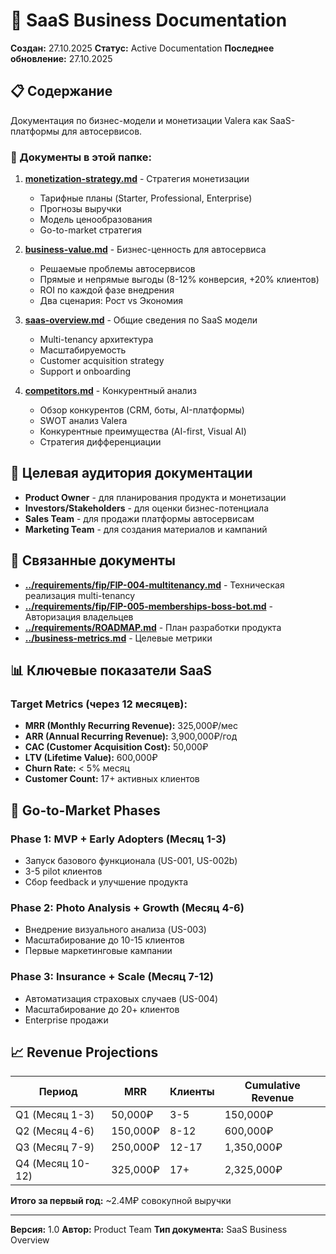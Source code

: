 # 💼 SaaS Business Documentation

**Создан:** 27.10.2025
**Статус:** Active Documentation
**Последнее обновление:** 27.10.2025

## 📋 Содержание

Документация по бизнес-модели и монетизации Valera как SaaS-платформы для автосервисов.

### 📂 Документы в этой папке:

1. **[monetization-strategy.md](monetization-strategy.md)** - Стратегия монетизации
   - Тарифные планы (Starter, Professional, Enterprise)
   - Прогнозы выручки
   - Модель ценообразования
   - Go-to-market стратегия

2. **[business-value.md](business-value.md)** - Бизнес-ценность для автосервиса
   - Решаемые проблемы автосервисов
   - Прямые и непрямые выгоды (8-12% конверсия, +20% клиентов)
   - ROI по каждой фазе внедрения
   - Два сценария: Рост vs Экономия

3. **[saas-overview.md](saas-overview.md)** - Общие сведения по SaaS модели
   - Multi-tenancy архитектура
   - Масштабируемость
   - Customer acquisition strategy
   - Support и onboarding

4. **[competitors.md](competitors.md)** - Конкурентный анализ
   - Обзор конкурентов (CRM, боты, AI-платформы)
   - SWOT анализ Valera
   - Конкурентные преимущества (AI-first, Visual AI)
   - Стратегия дифференциации

## 🎯 Целевая аудитория документации

- **Product Owner** - для планирования продукта и монетизации
- **Investors/Stakeholders** - для оценки бизнес-потенциала
- **Sales Team** - для продажи платформы автосервисам
- **Marketing Team** - для создания материалов и кампаний

## 🔗 Связанные документы

- **[../requirements/fip/FIP-004-multitenancy.md](../requirements/fip/FIP-004-multitenancy.md)** - Техническая реализация multi-tenancy
- **[../requirements/fip/FIP-005-memberships-boss-bot.md](../requirements/fip/FIP-005-memberships-boss-bot.md)** - Авторизация владельцев
- **[../requirements/ROADMAP.md](../requirements/ROADMAP.md)** - План разработки продукта
- **[../business-metrics.md](../business-metrics.md)** - Целевые метрики

## 📊 Ключевые показатели SaaS

### Target Metrics (через 12 месяцев):
- **MRR (Monthly Recurring Revenue):** 325,000₽/мес
- **ARR (Annual Recurring Revenue):** 3,900,000₽/год
- **CAC (Customer Acquisition Cost):** 50,000₽
- **LTV (Lifetime Value):** 600,000₽
- **Churn Rate:** < 5% месяц
- **Customer Count:** 17+ активных клиентов

## 🚀 Go-to-Market Phases

### Phase 1: MVP + Early Adopters (Месяц 1-3)
- Запуск базового функционала (US-001, US-002b)
- 3-5 pilot клиентов
- Сбор feedback и улучшение продукта

### Phase 2: Photo Analysis + Growth (Месяц 4-6)
- Внедрение визуального анализа (US-003)
- Масштабирование до 10-15 клиентов
- Первые маркетинговые кампании

### Phase 3: Insurance + Scale (Месяц 7-12)
- Автоматизация страховых случаев (US-004)
- Масштабирование до 20+ клиентов
- Enterprise продажи

## 📈 Revenue Projections

| Период | MRR | Клиенты | Cumulative Revenue |
|--------|-----|---------|-------------------|
| Q1 (Месяц 1-3) | 50,000₽ | 3-5 | 150,000₽ |
| Q2 (Месяц 4-6) | 150,000₽ | 8-12 | 600,000₽ |
| Q3 (Месяц 7-9) | 250,000₽ | 12-17 | 1,350,000₽ |
| Q4 (Месяц 10-12) | 325,000₽ | 17+ | 2,325,000₽ |

**Итого за первый год:** ~2.4М₽ совокупной выручки

---

**Версия:** 1.0
**Автор:** Product Team
**Тип документа:** SaaS Business Overview
